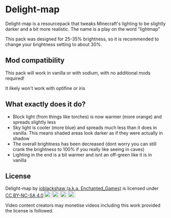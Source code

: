 # Delight-map
Delight-map is a resourcepack that tweaks Minecraft's lighting to be slightly darker and a bit more realistic. The name is a play on the word "lightmap"

This pack was designed for 25-35% brightness, so it is recommended to change your brightness setting to about 30%.

## Mod compatibility
This pack will work in vanilla or with sodium, with no additional mods required!

It likely won't work with optifine or iris

## What exactly does it do?
- Block light (from things like torches) is now warmer (more orange) and spreads slightly less
- Sky light is cooler (more blue) and spreads much less than it does in vanilla. This means shaded areas look darker as if they were actually in shadow
- The overall brightness has been decreased (dont worry you can still crank the brightness to 100% if you really like seeing in caves)
- Lighting in the end is a bit warmer and isnt an off-green like it is in vanilla

## License
<p xmlns:cc="http://creativecommons.org/ns#" >Delight-map by <a rel="cc:attributionURL dct:creator" property="cc:attributionName" href="https://enchanted.games">ioblackshaw (a.k.a. Enchanted_Games)</a> is licensed under <a href="https://creativecommons.org/licenses/by-nc-sa/4.0/?ref=chooser-v1" target="_blank" rel="license noopener noreferrer" style="display:inline-block;">CC BY-NC-SA 4.0<img style="height:22px!important;margin-left:3px;vertical-align:text-bottom;" src="https://mirrors.creativecommons.org/presskit/icons/cc.svg?ref=chooser-v1" alt=""><img style="height:22px!important;margin-left:3px;vertical-align:text-bottom;" src="https://mirrors.creativecommons.org/presskit/icons/by.svg?ref=chooser-v1" alt=""><img style="height:22px!important;margin-left:3px;vertical-align:text-bottom;" src="https://mirrors.creativecommons.org/presskit/icons/nc.svg?ref=chooser-v1" alt=""><img style="height:22px!important;margin-left:3px;vertical-align:text-bottom;" src="https://mirrors.creativecommons.org/presskit/icons/sa.svg?ref=chooser-v1" alt=""></a></p>
Video content creators may monetise videos including this work provided the license is followed.
